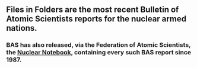 ## Files in Folders are the most recent Bulletin of Atomic Scientists reports for the nuclear armed nations.

### BAS has also released, via the Federation of Atomic Scientists, the [Nuclear Notebook](https://www.tandfonline.com/action/doSearch?SeriesKey=RBUL&content=standard&field1=Keyword&target=default&text1=Nuclear-notebook&sortBy=Earliest&pageSize=10&subjectTitle=&startPage=8), containing every such BAS report since 1987.
